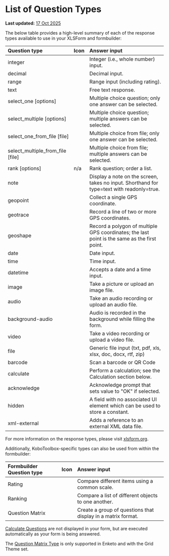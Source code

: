 # List of Question Types
**Last updated:** <a href="https://github.com/kobotoolbox/docs/blob/b70cdbf084f645b5cefa1a9368456f8f37b7245c/source/question_types.md" class="reference">17 Oct 2025</a>


The below table provides a high-level summary of each of the response types
available to use in your XLSForm and formbuilder:

| Question type                    | Icon                                          | Answer input                                                                                 |
| :------------------------------- | :-------------------------------------------- | :------------------------------------------------------------------------------------------- |
| integer                          | <i class="k-icon k-icon-qt-number"></i>       | Integer (i.e., whole number) input.                                                          |
| decimal                          | <i class="k-icon k-icon-qt-decimal"></i>      | Decimal input.                                                                               |
| range                            | <i class="k-icon k-icon-qt-range"></i>        | Range input (including rating).                                                              |
| text                             | <i class="k-icon k-icon-qt-text"></i>         | Free text response.                                                                          |
| select_one [options]             | <i class="k-icon k-icon-qt-select-one"></i>   | Multiple choice question; only one answer can be selected.                                   |
| select_multiple [options]        | <i class="k-icon k-icon-qt-select-many"></i>  | Multiple choice question; multiple answers can be selected.                                  |
| select_one_from_file [file]      | <i class="k-icon k-icon-qt-select-one"></i>   | Multiple choice from file; only one answer can be selected.                                  |
| select_multiple_from_file [file] | <i class="k-icon k-icon-qt-select-many"></i>  | Multiple choice from file; multiple answers can be selected.                                 |
| rank [options]                   | n/a                                           | Rank question; order a list.                                                                 |
| note                             | <i class="k-icon k-icon-qt-note"></i>         | Display a note on the screen, takes no input. Shorthand for type=text with readonly=true.    |
| geopoint                         | <i class="k-icon k-icon-qt-point"></i>        | Collect a single GPS coordinate.                                                             |
| geotrace                         | <i class="k-icon k-icon-qt-line"></i>         | Record a line of two or more GPS coordinates.                                                |
| geoshape                         | <i class="k-icon k-icon-qt-area"></i>         | Record a polygon of multiple GPS coordinates; the last point is the same as the first point. |
| date                             | <i class="k-icon k-icon-qt-date"></i>         | Date input.                                                                                  |
| time                             | <i class="k-icon k-icon-qt-time"></i>         | Time input.                                                                                  |
| datetime                         | <i class="k-icon k-icon-qt-date-time"></i>    | Accepts a date and a time input.                                                             |
| image                            | <i class="k-icon k-icon-qt-photo"></i>        | Take a picture or upload an image file.                                                      |
| audio                            | <i class="k-icon k-icon-qt-audio"></i>        | Take an audio recording or upload an audio file.                                             |
| background-audio                 | <i class="k-icon k-icon-background-rec"></i>  | Audio is recorded in the background while filling the form.                                  |
| video                            | <i class="k-icon k-icon-qt-video"></i>        | Take a video recording or upload a video file.                                               |
| file                             | <i class="k-icon k-icon-qt-file"></i>         | Generic file input (txt, pdf, xls, xlsx, doc, docx, rtf, zip)                                |
| barcode                          | <i class="k-icon k-icon-qt-barcode"></i>      | Scan a barcode or QR Code                            |
| calculate                        | <i class="k-icon k-icon-qt-calculate"></i>    | Perform a calculation; see the Calculation section below.                                    |
| acknowledge                      | <i class="k-icon k-icon-qt-acknowledge"></i>  | Acknowledge prompt that sets value to "OK" if selected.                                      |
| hidden                           | <i class="k-icon k-icon-qt-hidden"></i>       | A field with no associated UI element which can be used to store a constant.                 |
| xml-external                     | <i class="k-icon k-icon-qt-external-xml"></i> | Adds a reference to an external XML data file.                                               |

For more information on the response types, please visit
[xlsform.org](http://xlsform.org/).

Additionally, KoboToolbox-specific types can also be used from within the
formbuilder:

| Formbuilder Question type | Icon                                             | Answer input                                                 |
| :------------------------ | :----------------------------------------------- | :----------------------------------------------------------- |
| Rating                    | <i class="k-icon k-icon-qt-rating"></i>          | Compare different items using a common scale.                |
| Ranking                   | <i class="k-icon k-icon-qt-ranking"></i>         | Compare a list of different objects to one another.          |
| Question Matrix           | <i class="k-icon k-icon-qt-question-matrix"></i> | Create a group of questions that display in a matrix format. |

<p class="note"><a class="reference" href="/calculate_questions.html">Calculate Questions</a> are not displayed in your form, but are executed automatically as your form is being answered.</p>

<p class="note">The <a class="reference" href="matrix_response.html">Question Matrix Type</a> is only supported in Enketo and with the Grid Theme set. </p>
